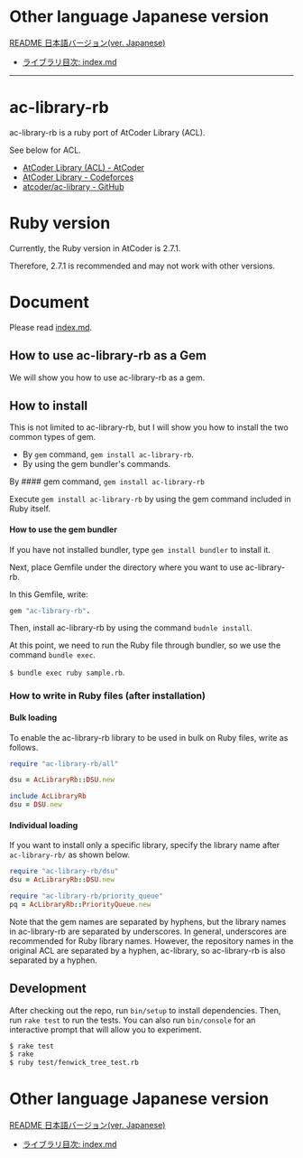 # Other language Japanese version

[README 日本語バージョン(ver. Japanese)](README.ja.md)
- [ライブラリ目次: index.md](https://github.com/universato/ac-library-rb/blob/master/document_ja/index.md)

<hr>

# ac-library-rb

ac-library-rb is a ruby port of AtCoder Library (ACL).

See below for ACL.

- [AtCoder Library (ACL) - AtCoder](https://atcoder.jp/posts/517)
- [AtCoder Library - Codeforces](https://codeforces.com/blog/entry/82400)
- [atcoder/ac-library - GitHub](https://github.com/atcoder/ac-library)

# Ruby version

Currently, the Ruby version in AtCoder is 2.7.1.

Therefore, 2.7.1 is recommended and may not work with other versions.

# Document

Please read [index.md](https://github.com/universato/ac-library-rb/blob/master/document_en/index.md).

## How to use ac-library-rb as a Gem

We will show you how to use ac-library-rb as a gem.
## How to install

This is not limited to ac-library-rb, but I will show you how to install the two common types of gem.

- By `gem` command, `gem install ac-library-rb`.
- By using the gem bundler's commands.

By #### gem command, `gem install ac-library-rb`

Execute `gem install ac-library-rb` by using the gem command included in Ruby itself.

#### How to use the gem bundler

If you have not installed bundler, type `gem install bundler` to install it.

Next, place Gemfile under the directory where you want to use ac-library-rb.  

In this Gemfile, write: 

```ruby
gem "ac-library-rb".
```

Then, install ac-library-rb by using the command `budnle install`.

At this point, we need to run the Ruby file through bundler, so we use the command `bundle exec`.

`$ bundle exec ruby sample.rb`.

### How to write in Ruby files (after installation)

#### Bulk loading

To enable the ac-library-rb library to be used in bulk on Ruby files, write as follows.

```ruby
require "ac-library-rb/all"

dsu = AcLibraryRb::DSU.new

include AcLibraryRb
dsu = DSU.new
```

#### Individual loading

If you want to install only a specific library, specify the library name after `ac-library-rb/` as shown below.

```ruby
require "ac-library-rb/dsu"
dsu = AcLibraryRb::DSU.new

require "ac-library-rb/priority_queue"
pq = AcLibraryRb::PriorityQueue.new
```

Note that the gem names are separated by hyphens, but the library names in ac-library-rb are separated by underscores. 
In general, underscores are recommended for Ruby library names.
However, the repository names in the original ACL are separated by a hyphen, ac-library, so ac-library-rb is also separated by a hyphen.

## Development

After checking out the repo, run `bin/setup` to install dependencies. Then, run `rake test` to run the tests. You can also run `bin/console` for an interactive prompt that will allow you to experiment.

```bash
$ rake test
$ rake
$ ruby test/fenwick_tree_test.rb
```

# Other language Japanese version

[README 日本語バージョン(ver. Japanese)](README.ja.md)
- [ライブラリ目次: index.md](https://github.com/universato/ac-library-rb/blob/master/document_ja/index.md)
